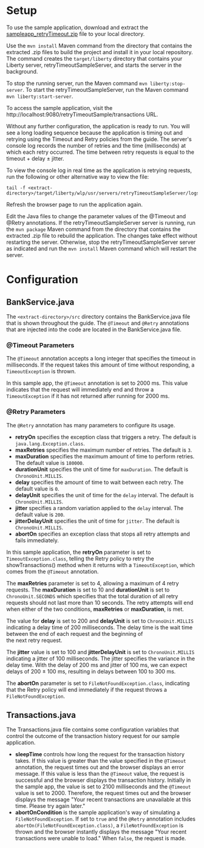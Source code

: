 # Setup

To use the sample application, download and extract the [sampleapp_retryTimeout.zip](https://github.com/OpenLiberty/iguide-retry-timeout/raw/master/finish/sampleapp_retryTimeout.zip) file to your local directory.

Use the `mvn install` Maven command from the directory that contains the extracted .zip files 
to build the project and install it in your local repository. The command creates the 
`target/liberty` directory that contains your Liberty server, retryTimeoutSampleServer, and starts the server in the background.

To stop the running server, run the Maven command `mvn liberty:stop-server`. To start
the retryTimeoutSampleServer, run the Maven command `mvn liberty:start-server`.

To access the sample application, visit the http://localhost:9080/retryTimeoutSample/transactions URL.

Without any further configuration, the application is ready to run.  You will see a long loading sequence because the application is timing out and retrying using the Timeout and Retry policies from the guide. The server's console log records the number of retries and the time (milliseconds) at which each retry occurred. The time between retry requests is equal to the timeout + delay &#177; jitter. 

To view the console log in real time as the application is retrying requests, run the following or other alternative way to view the file:

    tail -f <extract-directory>/target/liberty/wlp/usr/servers/retryTimeoutSampleServer/logs/console.log

Refresh the browser page to run the application again.

Edit the Java files to change the parameter values of the @Timeout and @Retry annotations. If the retryTimeoutSampleServer server is running, run the `mvn package` Maven command from the directory that contains the extracted .zip file to rebuild the application. The changes take effect without restarting the server. Otherwise, stop the retryTimeoutSampleServer server as indicated and run the `mvn install` Maven command which will restart the server. 

# Configuration
## BankService.java
The `<extract-directory>/src` directory contains the BankService.java file that is shown throughout the guide. 
The `@Timeout` and `@Retry` annotations that are injected into the code are located in the BankService.java file.

### @Timeout Parameters
The `@Timeout` annotation accepts a long integer that specifies the timeout in milliseconds. If the request takes this amount of time without responding, a `TimeoutException` is thrown. 

In this sample app, the `@Timeout` annotation is set to 2000 ms. This value indicates that the request will immediately end and throw a `TimeoutException` if it has not returned after running for 2000 ms.

### @Retry Parameters
The `@Retry` annotation has many parameters to configure its usage.
* **retryOn** specifies the exception class that triggers a retry.  The default is `java.lang.Exception.class`.
* **maxRetries** specifies the maximum number of retries. The default is `3`.
* **maxDuration** specifies the maximum amount of time to perform retries. The default value is `180000`.
* **durationUnit** specifies the unit of time for `maxDuration`. The default is `ChronoUnit.MILLIS`.
* **delay** specifies the amount of time to wait between each retry. The default value is `0`.
* **delayUnit** specifies the unit of time for the `delay` interval. The default is `ChronoUnit.MILLIS`.
* **jitter** specifies a random variation applied to the `delay` interval. The default value is `200`.
* **jitterDelayUnit** specifies the unit of time for `jitter`. The default is `ChronoUnit.MILLIS`.
* **abortOn** specifies an exception class that stops all retry attempts and fails immediately.

In this sample application, the **retryOn** parameter is set to `TimeoutException.class`, telling the Retry policy to retry the showTransactions() method when it returns with a `TimeoutException`, which comes from the `@Timeout` annotation.

The **maxRetries** parameter is set to 4, allowing a maximum of 4 retry requests. The **maxDuration** is set to 10 and **durationUnit** is set to `ChronoUnit.SECONDS` which specifies that the total duration of all retry requests should not last more than 10 seconds. The retry attempts will end when either of the two conditions, **maxRetries** or **maxDuration**, is met.

The value for **delay** is set to 200 and **delayUnit** is set to `ChronoUnit.MILLIS` indicating a delay time of 200 milliseconds. The delay time is the wait time between the end of each request and the beginning of 	
the next retry request.

The **jitter** value is set to 100 and **jitterDelayUnit** is set to `ChronoUnit.MILLIS` indicating a jitter of 100 milliseconds. The jitter specifies the variance in the delay time. With the delay of 200 ms and jitter of 100 ms, we can expect delays of 200 &#177; 100 ms, resulting in delays between 100 to 300 ms.

The **abortOn** parameter is set to `FileNotFoundException.class`, indicating that the Retry policy will end immediately if the request throws a `FileNotFoundException`.

## Transactions.java
The Transactions.java file contains some configuration variables that control the outcome of the transaction history request for our sample application.
* **sleepTime** controls how long the request for the transaction history takes. If this value is greater than the value specified in the `@Timeout` annotation, the request times out and the browser displays an error message. If this value is less than the `@Timeout` value, the request is successful and the browser displays the transaction history. 
Initially in the sample app, the value is set to 2100 milliseconds and the `@Timeout` value is set to 2000. Therefore, the request times out and the browser displays the message "Your recent transactions are unavailable at this time. Please try again later." 
* **abortOnCondition** is the sample application's way of simulating a `FileNotFoundException`. If set to `true` and the `@Retry` annotation includes `abortOn(FileNotFoundException.class)`, a `FileNotFoundException` is thrown and the browser instantly displays the message "Your recent transactions were unable to load."  When `false`, the request is made. 
